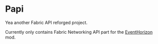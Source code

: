 # Papi
Yea another Fabric API reforged project.

Currently only contains Fabric Networking API part for the [EventHorizon](https://github.com/MCTeamPotato/EventHorizon) mod.
